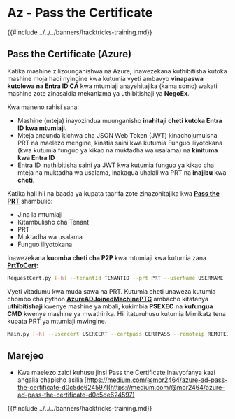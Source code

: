 # Az - Pass the Certificate

{{#include ../../../banners/hacktricks-training.md}}

## Pass the Certificate (Azure)

Katika mashine zilizounganishwa na Azure, inawezekana kuthibitisha kutoka mashine moja hadi nyingine kwa kutumia vyeti ambavyo **vinapaswa kutolewa na Entra ID CA** kwa mtumiaji anayehitajika (kama somo) wakati mashine zote zinasaidia mekanizma ya uthibitishaji ya **NegoEx**.

Kwa maneno rahisi sana:

- Mashine (mteja) inayozindua muunganisho **inahitaji cheti kutoka Entra ID kwa mtumiaji**.
- Mteja anaunda kichwa cha JSON Web Token (JWT) kinachojumuisha PRT na maelezo mengine, kinatia saini kwa kutumia Funguo iliyotokana (kwa kutumia funguo ya kikao na muktadha wa usalama) na **kinituma kwa Entra ID**
- Entra ID inathibitisha saini ya JWT kwa kutumia funguo ya kikao cha mteja na muktadha wa usalama, inakagua uhalali wa PRT na **inajibu** kwa **cheti**.

Katika hali hii na baada ya kupata taarifa zote zinazohitajika kwa [**Pass the PRT**](az-primary-refresh-token-prt.md) shambulio:

- Jina la mtumiaji
- Kitambulisho cha Tenant
- PRT
- Muktadha wa usalama
- Funguo iliyotokana

Inawezekana **kuomba cheti cha P2P** kwa mtumiaji kwa kutumia zana [**PrtToCert**](https://github.com/morRubin/PrtToCert)**:**
```bash
RequestCert.py [-h] --tenantId TENANTID --prt PRT --userName USERNAME --hexCtx HEXCTX --hexDerivedKey HEXDERIVEDKEY [--passPhrase PASSPHRASE]
```
Vyeti vitadumu kwa muda sawa na PRT. Kutumia cheti unaweza kutumia chombo cha python [**AzureADJoinedMachinePTC**](https://github.com/morRubin/AzureADJoinedMachinePTC) ambacho kitafanya **uthibitishaji** kwenye mashine ya mbali, kukimbia **PSEXEC** na **kufungua CMD** kwenye mashine ya mwathirika. Hii itaturuhusu kutumia Mimikatz tena kupata PRT ya mtumiaji mwingine.
```bash
Main.py [-h] --usercert USERCERT --certpass CERTPASS --remoteip REMOTEIP
```
## Marejeo

- Kwa maelezo zaidi kuhusu jinsi Pass the Certificate inavyofanya kazi angalia chapisho asilia [https://medium.com/@mor2464/azure-ad-pass-the-certificate-d0c5de624597](https://medium.com/@mor2464/azure-ad-pass-the-certificate-d0c5de624597)

{{#include ../../../banners/hacktricks-training.md}}
